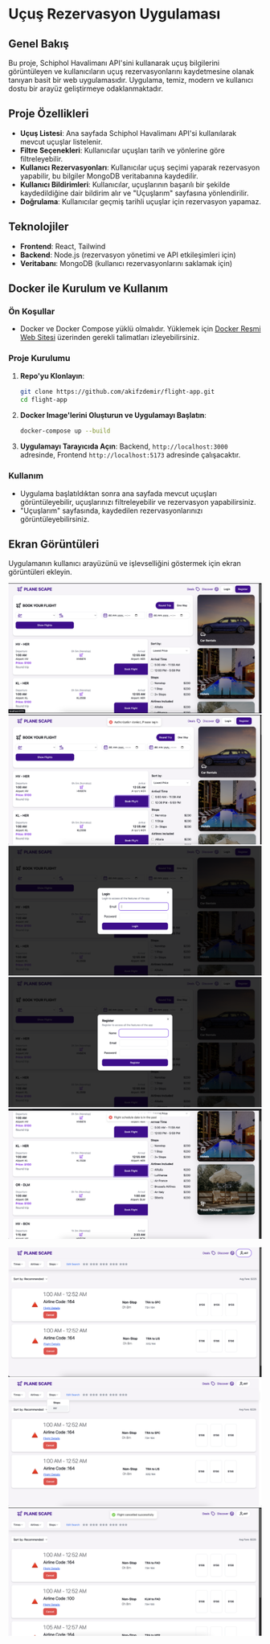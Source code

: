 # Uçuş Rezervasyon Uygulaması

## Genel Bakış

Bu proje, Schiphol Havalimanı API'sini kullanarak uçuş bilgilerini görüntüleyen ve kullanıcıların uçuş rezervasyonlarını kaydetmesine olanak tanıyan basit bir web uygulamasıdır. Uygulama, temiz, modern ve kullanıcı dostu bir arayüz geliştirmeye odaklanmaktadır.

## Proje Özellikleri

- **Uçuş Listesi**: Ana sayfada Schiphol Havalimanı API'si kullanılarak mevcut uçuşlar listelenir.
- **Filtre Seçenekleri**: Kullanıcılar uçuşları tarih ve yönlerine göre filtreleyebilir.
- **Kullanıcı Rezervasyonları**: Kullanıcılar uçuş seçimi yaparak rezervasyon yapabilir, bu bilgiler MongoDB veritabanına kaydedilir.
- **Kullanıcı Bildirimleri**: Kullanıcılar, uçuşlarının başarılı bir şekilde kaydedildiğine dair bildirim alır ve "Uçuşlarım" sayfasına yönlendirilir.
- **Doğrulama**: Kullanıcılar geçmiş tarihli uçuşlar için rezervasyon yapamaz.

## Teknolojiler

- **Frontend**: React, Tailwind
- **Backend**: Node.js (rezervasyon yönetimi ve API etkileşimleri için)
- **Veritabanı**: MongoDB (kullanıcı rezervasyonlarını saklamak için)

## Docker ile Kurulum ve Kullanım

### Ön Koşullar

- Docker ve Docker Compose yüklü olmalıdır. Yüklemek için [Docker Resmi Web Sitesi](https://www.docker.com/get-started) üzerinden gerekli talimatları izleyebilirsiniz.

### Proje Kurulumu

1. **Repo'yu Klonlayın**:

   ```bash
   git clone https://github.com/akifzdemir/flight-app.git
   cd flight-app
   ```

2. **Docker Image'lerini Oluşturun ve Uygulamayı Başlatın**:

   ```bash
   docker-compose up --build
   ```

3. **Uygulamayı Tarayıcıda Açın**:
   Backend, `http://localhost:3000` adresinde, Frontend `http://localhost:5173` adresinde çalışacaktır.

### Kullanım

- Uygulama başlatıldıktan sonra ana sayfada mevcut uçuşları görüntüleyebilir, uçuşlarınızı filtreleyebilir ve rezervasyon yapabilirsiniz.
- "Uçuşlarım" sayfasında, kaydedilen rezervasyonlarınızı görüntüleyebilirsiniz.

## Ekran Görüntüleri

Uygulamanın kullanıcı arayüzünü ve işlevselliğini göstermek için ekran görüntüleri ekleyin.

![Ana Sayfa](/imgs/home.png)
![Ana Sayfa](/imgs/home2.png)
![Ana Sayfa](/imgs/home3.png)
![Ana Sayfa](/imgs/home4.png)
![Ana Sayfa](/imgs/home5.png)

![Uçuşlarım Sayfası](/imgs/flights.png)
![Uçuşlarım Sayfası](/imgs/flights2.png)
![Uçuşlarım Sayfası](/imgs/flights3.png)
